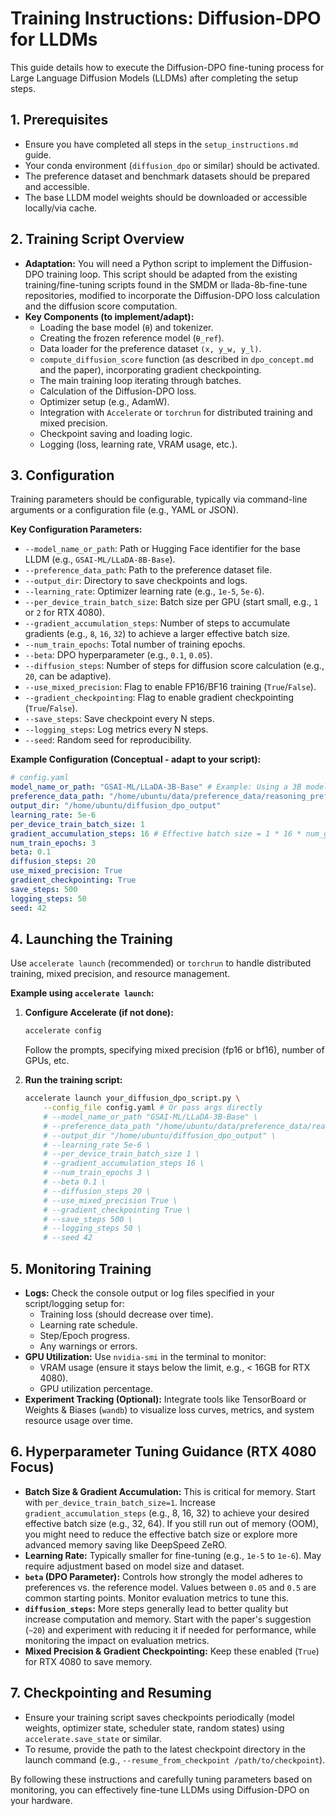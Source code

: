 # Training Instructions: Diffusion-DPO for LLDMs

This guide details how to execute the Diffusion-DPO fine-tuning process for Large Language Diffusion Models (LLDMs) after completing the setup steps.

## 1. Prerequisites

*   Ensure you have completed all steps in the `setup_instructions.md` guide.
*   Your conda environment (`diffusion_dpo` or similar) should be activated.
*   The preference dataset and benchmark datasets should be prepared and accessible.
*   The base LLDM model weights should be downloaded or accessible locally/via cache.

## 2. Training Script Overview

*   **Adaptation:** You will need a Python script to implement the Diffusion-DPO training loop. This script should be adapted from the existing training/fine-tuning scripts found in the SMDM or llada-8b-fine-tune repositories, modified to incorporate the Diffusion-DPO loss calculation and the diffusion score computation.
*   **Key Components (to implement/adapt):**
    *   Loading the base model (`θ`) and tokenizer.
    *   Creating the frozen reference model (`θ_ref`).
    *   Data loader for the preference dataset `(x, y_w, y_l)`.
    *   `compute_diffusion_score` function (as described in `dpo_concept.md` and the paper), incorporating gradient checkpointing.
    *   The main training loop iterating through batches.
    *   Calculation of the Diffusion-DPO loss.
    *   Optimizer setup (e.g., AdamW).
    *   Integration with `Accelerate` or `torchrun` for distributed training and mixed precision.
    *   Checkpoint saving and loading logic.
    *   Logging (loss, learning rate, VRAM usage, etc.).

## 3. Configuration

Training parameters should be configurable, typically via command-line arguments or a configuration file (e.g., YAML or JSON).

**Key Configuration Parameters:**

*   `--model_name_or_path`: Path or Hugging Face identifier for the base LLDM (e.g., `GSAI-ML/LLaDA-8B-Base`).
*   `--preference_data_path`: Path to the preference dataset file.
*   `--output_dir`: Directory to save checkpoints and logs.
*   `--learning_rate`: Optimizer learning rate (e.g., `1e-5`, `5e-6`).
*   `--per_device_train_batch_size`: Batch size per GPU (start small, e.g., `1` or `2` for RTX 4080).
*   `--gradient_accumulation_steps`: Number of steps to accumulate gradients (e.g., `8`, `16`, `32`) to achieve a larger effective batch size.
*   `--num_train_epochs`: Total number of training epochs.
*   `--beta`: DPO hyperparameter (e.g., `0.1`, `0.05`).
*   `--diffusion_steps`: Number of steps for diffusion score calculation (e.g., `20`, can be adaptive).
*   `--use_mixed_precision`: Flag to enable FP16/BF16 training (`True`/`False`).
*   `--gradient_checkpointing`: Flag to enable gradient checkpointing (`True`/`False`).
*   `--save_steps`: Save checkpoint every N steps.
*   `--logging_steps`: Log metrics every N steps.
*   `--seed`: Random seed for reproducibility.

**Example Configuration (Conceptual - adapt to your script):**

```yaml
# config.yaml
model_name_or_path: "GSAI-ML/LLaDA-3B-Base" # Example: Using a 3B model for RTX 4080
preference_data_path: "/home/ubuntu/data/preference_data/reasoning_prefs.jsonl"
output_dir: "/home/ubuntu/diffusion_dpo_output"
learning_rate: 5e-6
per_device_train_batch_size: 1
gradient_accumulation_steps: 16 # Effective batch size = 1 * 16 * num_gpus
num_train_epochs: 3
beta: 0.1
diffusion_steps: 20
use_mixed_precision: True
gradient_checkpointing: True
save_steps: 500
logging_steps: 50
seed: 42
```

## 4. Launching the Training

Use `accelerate launch` (recommended) or `torchrun` to handle distributed training, mixed precision, and resource management.

**Example using `accelerate launch`:**

1.  **Configure Accelerate (if not done):**
    ```bash
    accelerate config
    ```
    Follow the prompts, specifying mixed precision (fp16 or bf16), number of GPUs, etc.

2.  **Run the training script:**
    ```bash
    accelerate launch your_diffusion_dpo_script.py \
        --config_file config.yaml # Or pass args directly
        # --model_name_or_path "GSAI-ML/LLaDA-3B-Base" \
        # --preference_data_path "/home/ubuntu/data/preference_data/reasoning_prefs.jsonl" \
        # --output_dir "/home/ubuntu/diffusion_dpo_output" \
        # --learning_rate 5e-6 \
        # --per_device_train_batch_size 1 \
        # --gradient_accumulation_steps 16 \
        # --num_train_epochs 3 \
        # --beta 0.1 \
        # --diffusion_steps 20 \
        # --use_mixed_precision True \
        # --gradient_checkpointing True \
        # --save_steps 500 \
        # --logging_steps 50 \
        # --seed 42
    ```

## 5. Monitoring Training

*   **Logs:** Check the console output or log files specified in your script/logging setup for:
    *   Training loss (should decrease over time).
    *   Learning rate schedule.
    *   Step/Epoch progress.
    *   Any warnings or errors.
*   **GPU Utilization:** Use `nvidia-smi` in the terminal to monitor:
    *   VRAM usage (ensure it stays below the limit, e.g., < 16GB for RTX 4080).
    *   GPU utilization percentage.
*   **Experiment Tracking (Optional):** Integrate tools like TensorBoard or Weights & Biases (`wandb`) to visualize loss curves, metrics, and system resource usage over time.

## 6. Hyperparameter Tuning Guidance (RTX 4080 Focus)

*   **Batch Size & Gradient Accumulation:** This is critical for memory. Start with `per_device_train_batch_size=1`. Increase `gradient_accumulation_steps` (e.g., 8, 16, 32) to achieve your desired effective batch size (e.g., 32, 64). If you still run out of memory (OOM), you might need to reduce the effective batch size or explore more advanced memory saving like DeepSpeed ZeRO.
*   **Learning Rate:** Typically smaller for fine-tuning (e.g., `1e-5` to `1e-6`). May require adjustment based on model size and dataset.
*   **`beta` (DPO Parameter):** Controls how strongly the model adheres to preferences vs. the reference model. Values between `0.05` and `0.5` are common starting points. Monitor evaluation metrics to tune this.
*   **`diffusion_steps`:** More steps generally lead to better quality but increase computation and memory. Start with the paper's suggestion (`~20`) and experiment with reducing it if needed for performance, while monitoring the impact on evaluation metrics.
*   **Mixed Precision & Gradient Checkpointing:** Keep these enabled (`True`) for RTX 4080 to save memory.

## 7. Checkpointing and Resuming

*   Ensure your training script saves checkpoints periodically (model weights, optimizer state, scheduler state, random states) using `accelerate.save_state` or similar.
*   To resume, provide the path to the latest checkpoint directory in the launch command (e.g., `--resume_from_checkpoint /path/to/checkpoint`).

By following these instructions and carefully tuning parameters based on monitoring, you can effectively fine-tune LLDMs using Diffusion-DPO on your hardware.
